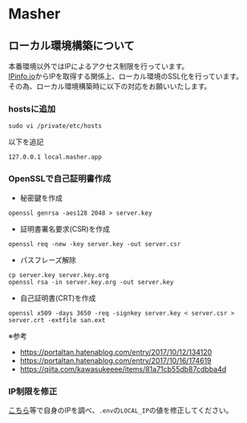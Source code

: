 # Masher

## ローカル環境構築について

本番環境以外ではIPによるアクセス制限を行っています。  
[IPinfo.io](https://ipinfo.io)からIPを取得する関係上、ローカル環境のSSL化を行っています。  
その為、ローカル環境構築時に以下の対応をお願いいたします。

### hostsに追加

```
sudo vi /private/etc/hosts
```

以下を追記

```
127.0.0.1 local.masher.app
```

### OpenSSLで自己証明書作成

- 秘密鍵を作成

```
openssl genrsa -aes128 2048 > server.key
```

- 証明書署名要求(CSR)を作成

```
openssl req -new -key server.key -out server.csr
```

- パスフレーズ解除

```
cp server.key server.key.org
openssl rsa -in server.key.org -out server.key
```

- 自己証明書(CRT)を作成

```
openssl x509 -days 3650 -req -signkey server.key < server.csr > server.crt -extfile san.ext
```

※参考  
- https://portaltan.hatenablog.com/entry/2017/10/12/134120
- https://portaltan.hatenablog.com/entry/2017/10/16/174619
- https://qiita.com/kawasukeeee/items/81a71cb55db87cdbba4d

### IP制限を修正

[こちら](https://www.cman.jp/network/support/go_access.cgi)等で自身のIPを調べ、`.env`の`LOCAL_IP`の値を修正してください。